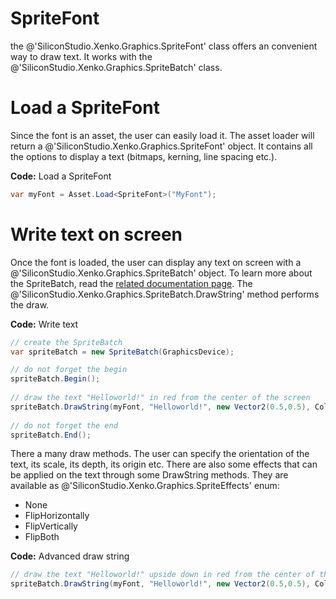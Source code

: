 # SpriteFont

the @'SiliconStudio.Xenko.Graphics.SpriteFont' class offers an convenient way to draw text. It works with the @'SiliconStudio.Xenko.Graphics.SpriteBatch' class.

# Load a SpriteFont

Since the font is an asset, the user can easily load it. The asset loader will return a @'SiliconStudio.Xenko.Graphics.SpriteFont' object. It contains all the options to display a text (bitmaps, kerning, line spacing etc.).

**Code:** Load a SpriteFont

```cs
var myFont = Asset.Load<SpriteFont>("MyFont");
```


# Write text on screen

Once the font is loaded, the user can display any text on screen with a @'SiliconStudio.Xenko.Graphics.SpriteBatch' object. To learn more about the SpriteBatch, read the [related documentation page](spritebatch.md). The @'SiliconStudio.Xenko.Graphics.SpriteBatch.DrawString' method performs the draw.

**Code:** Write text

```cs
// create the SpriteBatch
var spriteBatch = new SpriteBatch(GraphicsDevice);

// do not forget the begin
spriteBatch.Begin();
 
// draw the text "Helloworld!" in red from the center of the screen
spriteBatch.DrawString(myFont, "Helloworld!", new Vector2(0.5,0.5), Color.Red);
 
// do not forget the end
spriteBatch.End();
```


There a many draw methods. The user can specify the orientation of the text, its scale, its depth, its origin etc. There are also some effects that can be applied on the text through some DrawString methods. They are available as @'SiliconStudio.Xenko.Graphics.SpriteEffects' enum:

- None
- FlipHorizontally
- FlipVertically
- FlipBoth

**Code:** Advanced draw string

```cs
// draw the text "Helloworld!" upside down in red from the center of the screen
spriteBatch.DrawString(myFont, "Helloworld!", new Vector2(0.5,0.5), Color.Red, 0, new Vector2(0,0), new Vector2(1,1), SpriteEffects.FlipVertically, 0);
```


